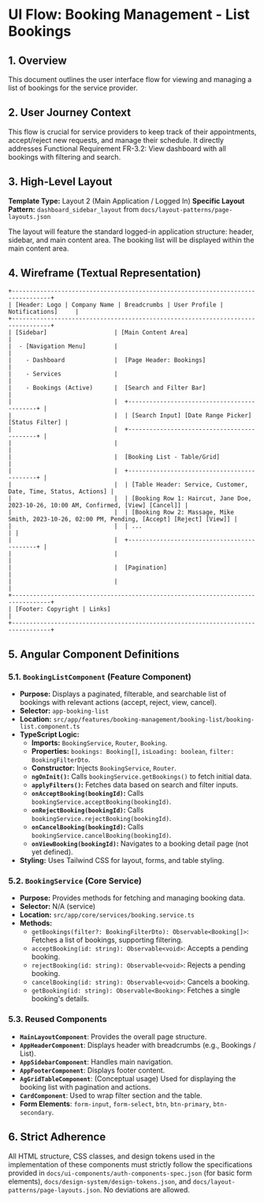 # UI Flow: Booking Management - List Bookings

## 1. Overview

This document outlines the user interface flow for viewing and managing a list of bookings for the service provider.

## 2. User Journey Context

This flow is crucial for service providers to keep track of their appointments, accept/reject new requests, and manage their schedule. It directly addresses Functional Requirement FR-3.2: View dashboard with all bookings with filtering and search.

## 3. High-Level Layout

**Template Type:** Layout 2 (Main Application / Logged In)
**Specific Layout Pattern:** `dashboard_sidebar_layout` from `docs/layout-patterns/page-layouts.json`

The layout will feature the standard logged-in application structure: header, sidebar, and main content area. The booking list will be displayed within the main content area.

## 4. Wireframe (Textual Representation)

```
+---------------------------------------------------------------------------------+
| [Header: Logo | Company Name | Breadcrumbs | User Profile | Notifications]     |
+---------------------------------------------------------------------------------+
| [Sidebar]                   | [Main Content Area]                             |
|  - [Navigation Menu]        |                                                 |
|    - Dashboard              |  [Page Header: Bookings]                        |
|    - Services               |                                                 |
|    - Bookings (Active)      |  [Search and Filter Bar]                        |
|                             |  +--------------------------------------------+ |
|                             |  | [Search Input] [Date Range Picker] [Status Filter] |
|                             |  +--------------------------------------------+ |
|                             |                                                 |
|                             |  [Booking List - Table/Grid]                    |
|                             |  +--------------------------------------------+ |
|                             |  | [Table Header: Service, Customer, Date, Time, Status, Actions] |
|                             |  | [Booking Row 1: Haircut, Jane Doe, 2023-10-26, 10:00 AM, Confirmed, [View] [Cancel]] |
|                             |  | [Booking Row 2: Massage, Mike Smith, 2023-10-26, 02:00 PM, Pending, [Accept] [Reject] [View]] |
|                             |  | ...                                        | |
|                             |  +--------------------------------------------+ |
|                             |                                                 |
|                             |  [Pagination]                                   |
|                             |                                                 |
+---------------------------------------------------------------------------------+
| [Footer: Copyright | Links]                                                     |
+---------------------------------------------------------------------------------+
```

## 5. Angular Component Definitions

### 5.1. `BookingListComponent` (Feature Component)

*   **Purpose:** Displays a paginated, filterable, and searchable list of bookings with relevant actions (accept, reject, view, cancel).
*   **Selector:** `app-booking-list`
*   **Location:** `src/app/features/booking-management/booking-list/booking-list.component.ts`
*   **TypeScript Logic:**
    *   **Imports:** `BookingService`, `Router`, `Booking`.
    *   **Properties:** `bookings: Booking[]`, `isLoading: boolean`, `filter: BookingFilterDto`.
    *   **Constructor:** Injects `BookingService`, `Router`.
    *   **`ngOnInit()`:** Calls `bookingService.getBookings()` to fetch initial data.
    *   **`applyFilters()`:** Fetches data based on search and filter inputs.
    *   **`onAcceptBooking(bookingId)`:** Calls `bookingService.acceptBooking(bookingId)`.
    *   **`onRejectBooking(bookingId)`:** Calls `bookingService.rejectBooking(bookingId)`.
    *   **`onCancelBooking(bookingId)`:** Calls `bookingService.cancelBooking(bookingId)`.
    *   **`onViewBooking(bookingId)`:** Navigates to a booking detail page (not yet defined).
*   **Styling:** Uses Tailwind CSS for layout, forms, and table styling.

### 5.2. `BookingService` (Core Service)

*   **Purpose:** Provides methods for fetching and managing booking data.
*   **Selector:** N/A (service)
*   **Location:** `src/app/core/services/booking.service.ts`
*   **Methods:**
    *   `getBookings(filter?: BookingFilterDto): Observable<Booking[]>`: Fetches a list of bookings, supporting filtering.
    *   `acceptBooking(id: string): Observable<void>`: Accepts a pending booking.
    *   `rejectBooking(id: string): Observable<void>`: Rejects a pending booking.
    *   `cancelBooking(id: string): Observable<void>`: Cancels a booking.
    *   `getBooking(id: string): Observable<Booking>`: Fetches a single booking's details.

### 5.3. Reused Components

*   **`MainLayoutComponent`**: Provides the overall page structure.
*   **`AppHeaderComponent`**: Displays header with breadcrumbs (e.g., Bookings / List).
*   **`AppSidebarComponent`**: Handles main navigation.
*   **`AppFooterComponent`**: Displays footer content.
*   **`AgGridTableComponent`**: (Conceptual usage) Used for displaying the booking list with pagination and actions.
*   **`CardComponent`**: Used to wrap filter section and the table.
*   **Form Elements**: `form-input`, `form-select`, `btn`, `btn-primary`, `btn-secondary`.

## 6. Strict Adherence

All HTML structure, CSS classes, and design tokens used in the implementation of these components must strictly follow the specifications provided in `docs/ui-components/auth-components-spec.json` (for basic form elements), `docs/design-system/design-tokens.json`, and `docs/layout-patterns/page-layouts.json`. No deviations are allowed.